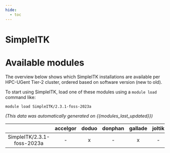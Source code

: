 ```yaml
---
hide:
  - toc
---
```


SimpleITK
=========

# Available modules


The overview below shows which SimpleITK installations are available per HPC-UGent Tier-2 cluster, ordered based on software version (new to old).

To start using SimpleITK, load one of these modules using a `module load` command like:

```shell
module load SimpleITK/2.3.1-foss-2023a
```

*(This data was automatically generated on {{modules_last_updated}})*  

| |accelgor|doduo|donphan|gallade|joltik|shinx|
| :---: | :---: | :---: | :---: | :---: | :---: | :---: |
|SimpleITK/2.3.1-foss-2023a|-|x|-|x|-|-|
